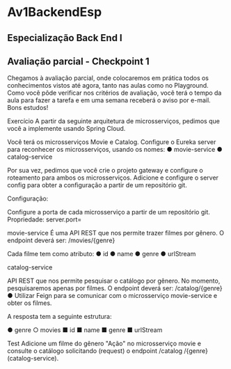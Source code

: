 # Av1BackendEsp

## Especialização Back End I
## Avaliação parcial - Checkpoint 1

 Chegamos à avaliação parcial, onde colocaremos em prática todos os conhecimentos vistos até agora, tanto nas aulas como no Playground.
 Como você pôde verificar nos critérios de avaliação, você terá o tempo da aula para fazer a tarefa e em uma semana receberá o aviso por e-mail.
 Bons estudos!

 Exercício
 A partir da seguinte arquitetura de microsserviços, pedimos que você a implemente usando Spring Cloud.

 

 Você terá os microsserviços Movie e Catalog.
Configure o Eureka server para reconhecer os microsserviços, usando os nomes:
 ● movie-service
 ● catalog-service

Por sua vez, pedimos que você crie o projeto gateway e configure o roteamento para ambos os microsserviços. Adicione e configure o server config para obter a configuração a partir de um repositório git.

 Configuração:

 Configure  a porta de cada microsserviço a partir de um repositório git.
 Propriedade:
 server.port=

 movie-service
 É uma API REST que nos permite trazer filmes por gênero. O endpoint deverá ser: /movies/{genre} 

 Cada filme tem como atributo:
 ●	id
 ●	name
 ●	genre
 ●	urlStream

 catalog-service

 API REST que nos permite pesquisar o catálogo por gênero. No momento, pesquisaremos apenas por filmes.
 O endpoint deverá ser: /catalog/{genre} 
 ●	Utilizar Feign para se comunicar com o microsserviço movie-service e obter os filmes.



 A resposta tem a seguinte estrutura:

 ●	genre
 ○	movies
 ■	id
 ■	name
 ■	genre
 ■	urlStream


 Test 
Adicione um filme do gênero "Ação" no microsserviço movie e consulte o catálogo solicitando (request) o endpoint /catalog /{genre} (catalog-service).









